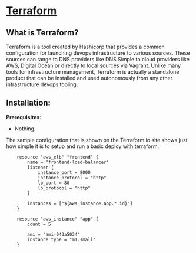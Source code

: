 # [Terraform]()

## What is Terraform?

Terraform is a tool created by Hashicorp that provides a common configuration for launching devops infrastructure to various sources. These sources can range to DNS providers like DNS Simple to cloud providers like AWS, Digital Ocean or directly to local sources via Vagrant. Unlike many tools for infrastructure management, Terraform is actually a standalone product that can be installed and used autonomously from any other infrastructure devops tooling.

## Installation:

**Prerequisites**:

* Nothing.


The sample configuration that is shown on the Terraform.io site shows just how simple it is to setup and run a basic deploy with terraform.

		resource "aws_elb" "frontend" {
		    name = "frontend-load-balancer"
		    listener {
		        instance_port = 8000
		        instance_protocol = "http"
		        lb_port = 80
		        lb_protocol = "http"
		    }
		 
		    instances = ["${aws_instance.app.*.id}"]
		}
		 
		resource "aws_instance" "app" {
		    count = 5
		 
		    ami = "ami-043a5034"
		    instance_type = "m1.small"
		}

